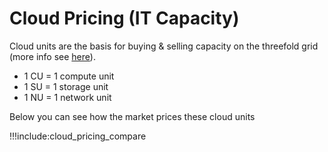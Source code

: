 
# Cloud Pricing (IT Capacity)

Cloud units are the basis for buying & selling capacity on the threefold grid (more info see [here](cloud_units_4.md)).

- 1 CU = 1 compute unit
- 1 SU = 1 storage unit
- 1 NU = 1 network unit

Below you can see how the market prices these cloud units

!!!include:cloud_pricing_compare
